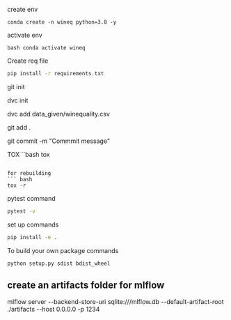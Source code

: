create env
```
conda create -n wineq python=3.8 -y
```

activate env
```
bash conda activate wineq
```

Create req file
```bash
pip install -r requirements.txt
```

git init


dvc init


dvc add data_given/winequality.csv

git add .

git commit -m "Commmit message"

TOX 
``bash
tox
```

for rebuilding
``` bash
tox -r
```

pytest command
``` bash
pytest -v
```
set up commands
```bash
pip install -e .
```

To build your own package commands

``` bash
python setup.py sdist bdist_wheel
```
create an artifacts folder for mlflow
--
mlflow server
--backend-store-uri sqlite:///mlflow.db
--default-artifact-root ./artifacts
--host 0.0.0.0 -p 1234
